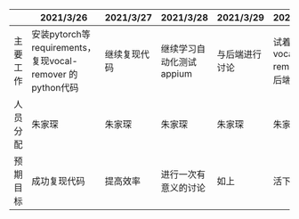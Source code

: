 |          | 2021/3/26                                                  | 2021/3/27    | 2021/3/28                | 2021/3/29      | 2021/3/30                     | 2021/3/31 | 2021/4/1 |
| -------- | ---------------------------------------------------------- | ------------ | ------------------------ | -------------- | ----------------------------- | --------- | -------- |
| 主要工作 | 安装pytorch等requirements，复现vocal-remover  的python代码 | 继续复现代码 | 继续学习自动化测试appium | 与后端进行讨论 | 试着将vocal-remover与后端连接 | 满课      |          |
| 人员分配 | 朱家琛                                                     | 朱家琛       | 朱家琛                   | 朱家琛         | 朱家琛                        | 朱家琛    | 朱家琛   |
| 预期目标 | 成功复现代码                                               | 提高效率     | 进行一次有意义的讨论     | 如上           | 活下来                        |           |          |